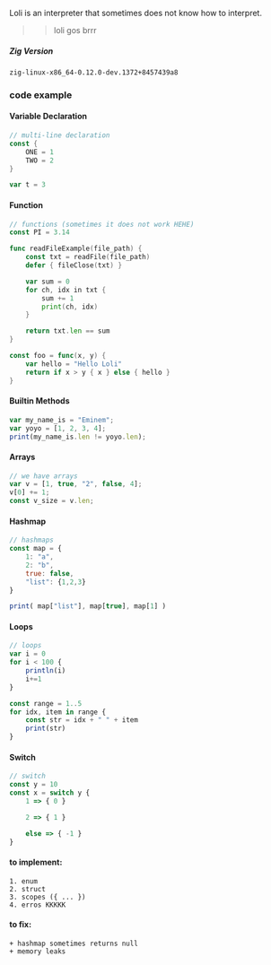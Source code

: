 Loli is an interpreter that sometimes does not know how to interpret.

> > loli gos brrr

##### Zig Version

    zig-linux-x86_64-0.12.0-dev.1372+8457439a8

### code example

#### Variable Declaration

```go
// multi-line declaration
const {
    ONE = 1
    TWO = 2
}

var t = 3
```

#### Function

```go
// functions (sometimes it does not work HEHE)
const PI = 3.14

func readFileExample(file_path) {
    const txt = readFile(file_path)
    defer { fileClose(txt) }

    var sum = 0
    for ch, idx in txt {
        sum += 1
        print(ch, idx)
    }

    return txt.len == sum
}

const foo = func(x, y) {
    var hello = "Hello Loli"
    return if x > y { x } else { hello }
}

```

#### Builtin Methods

```js
var my_name_is = "Eminem";
var yoyo = [1, 2, 3, 4];
print(my_name_is.len != yoyo.len);
```

#### Arrays

```js
// we have arrays
var v = [1, true, "2", false, 4];
v[0] += 1;
const v_size = v.len;
```

#### Hashmap

```js
// hashmaps
const map = {
    1: "a",
    2: "b",
    true: false,
    "list": {1,2,3}
}

print( map["list"], map[true], map[1] )
```

#### Loops

```js
// loops
var i = 0
for i < 100 {
    println(i)
    i+=1
}

const range = 1..5
for idx, item in range {
    const str = idx + " " + item
    print(str)
}
```

#### Switch

```js
// switch
const y = 10
const x = switch y {
    1 => { 0 }

    2 => { 1 }

    else => { -1 }
}
```

#### to implement:

    1. enum
    2. struct
    3. scopes ({ ... })
    4. erros KKKKK

#### to fix:

    + hashmap sometimes returns null
    + memory leaks
